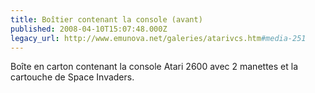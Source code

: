 ```yaml
---
title: Boîtier contenant la console (avant)
published: 2008-04-10T15:07:48.000Z
legacy_url: http://www.emunova.net/galeries/atarivcs.htm#media-251
---
```

Boîte en carton contenant la console Atari 2600 avec 2 manettes et la cartouche de Space Invaders.
